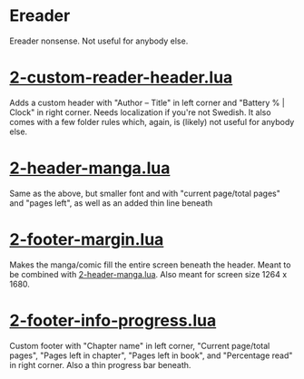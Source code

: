 # Ereader
Ereader nonsense. Not useful for anybody else.

# [2-custom-reader-header.lua](https://github.com/komadorirobin/Ereader/blob/main/2-custom-reader-header.lua)

Adds a custom header with "Author – Title" in left corner and "Battery % | Clock" in right corner. Needs localization if you're not Swedish. It also comes with a few folder rules which, again, is (likely) not useful for anybody else.

# [2-header-manga.lua](https://github.com/komadorirobin/Ereader/blob/main/2-header-manga.lua)

Same as the above, but smaller font and with "current page/total pages" and "pages left", as well as an added thin line beneath 

# [2-footer-margin.lua](https://github.com/komadorirobin/Ereader/blob/main/2-footer-margin.lua)

Makes the manga/comic fill the entire screen beneath the header. Meant to be combined with [2-header-manga.lua](https://github.com/komadorirobin/Ereader/blob/main/2-header-manga.lua). Also meant for screen size 1264 x 1680.

# [2-footer-info-progress.lua](https://github.com/komadorirobin/Ereader/blob/main/2-footer-info-progress.lua)

Custom footer with "Chapter name" in left corner, "Current page/total pages", "Pages left in chapter", "Pages left in book", and "Percentage read" in right corner. Also a thin progress bar beneath.

